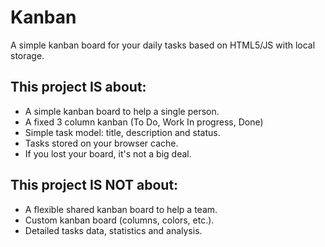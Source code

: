 # Kanban

A simple kanban board for your daily tasks based on HTML5/JS with local storage.

## This project IS about:
* A simple kanban board to help a single person.
* A fixed 3 column kanban (To Do, Work In progress, Done)
* Simple task model: title, description and status.
* Tasks stored on your browser cache.
* If you lost your board, it's not a big deal.

## This project IS NOT about:
* A flexible shared kanban board to help a team.
* Custom kanban board (columns, colors, etc.).
* Detailed tasks data, statistics and analysis.
